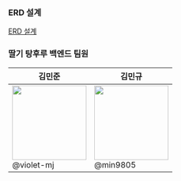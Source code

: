 ### ERD 설계
[ERD 설계](https://www.erdcloud.com/d/6oFrcFZcDJg3ohgD2)


### 딸기 탕후루 백엔드 팀원 

| 김민준 | 김민규 | 
|---|---|
| [<img src="https://avatars.githubusercontent.com/u/108040422?v=4" height=150 width=150>](https://github.com/violet-mj) <br /> @violet-mj | [<img src="https://avatars.githubusercontent.com/u/56664567?v=4" height=150 width=150>](https://github.com/min9805) <br /> @min9805
